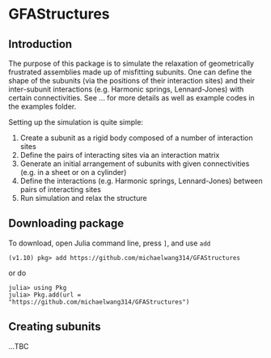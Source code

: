 # GFAStructures

## Introduction

The purpose of this package is to simulate the relaxation of geometrically frustrated assemblies made up of misfitting subunits.  One can define the shape of the subunits (via the positions of their interaction sites) and their inter-subunit interactions (e.g. Harmonic springs, Lennard-Jones) with certain connectivities. See ... for more details as well as example codes in the examples folder.

Setting up the simulation is quite simple:
1) Create a subunit as a rigid body composed of a number of interaction sites
2) Define the pairs of interacting sites via an interaction matrix
3) Generate an initial arrangement of subunits with given connectivities (e.g. in a sheet or on a cylinder)
4) Define the interactions (e.g. Harmonic springs, Lennard-Jones) between pairs of interacting sites
5) Run simulation and relax the structure

## Downloading package

To download, open Julia command line, press `]`, and use `add`
```
(v1.10) pkg> add https://github.com/michaelwang314/GFAStructures
```
or do
```
julia> using Pkg
julia> Pkg.add(url = "https://github.com/michaelwang314/GFAStructures")
```

## Creating subunits

...TBC